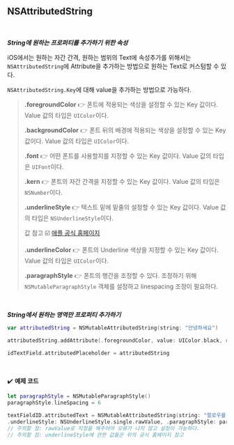## NSAttributedString

<br>

***String에 원하는 프로퍼티를 추가하기 위한 속성***

 iOS에서는 원하는 자간 간격, 원하는 범위의 Text에 속성추가를 위해서는 `NSAttributedString`에 Attribute을 추가하는 방법으로 원하는 Text로 커스텀할 수 있다.

 `NSAttributedString.Key`에 대해 value을 추가하는 방법으로 가능하다.

> **.foregroundColor** 👉 폰트에 적용되는 색상을 설정할 수 있는 Key 값이다. Value 값의 타입은 `UIColor`이다.
>
> **.backgroundColor** 👉 폰트 뒤의 배경에 적용되는 색상을 설정할 수 있는 Key 값이다. Value 값의 타입은 `UIColor`이다.
>
> **.font** 👉 어떤 폰트를 사용할지를 지정할 수 있는 Key 값이다. Value 값의 타입은 `UIFont`이다.
>
> **.kern** 👉 폰트의 자간 간격을 지정할 수 있는 Key 값이다. Value 값의 타입은 `NSNumber`이다.
>
> **.underlineStyle** 👉 텍스트 밑에 밑줄의 설정할 수 있는 Key 값이다. Value 값의 타입은 `NSUnderlineStyle`이다. 
>
> 값 참고 ☑️ [애플 공식 홈페이지](https://developer.apple.com/documentation/uikit/nsunderlinestyle)
>
> **.underlineColor** 👉 폰트의 Underline 색상을 지정할 수 있는 Key 값이다. Value 값의 타입은 `UIColor`이다.
>
> **.paragraphStyle** 👉 폰트의 행간을 조정할 수 있다. 조정하기 위해 `NSMutableParagraphStyle` 객체를 설정하고 linespacing 조정이 필요하다.

<br>

***String에서 원하는 영역만 프로퍼티 추가하기***

```swift
var attributedString = NSMutableAttributedString(string: "안녕하세요")

attributedString.addAttribute(.foregroundColor, value: UIColor.black, range: ("안녕하세요" as NSString).range(of: "안녕"))
        
idTextField.attributedPlaceholder = attributedString
```

<br>

✔️ **예제 코드**

```swift
let paragraphStyle = NSMutableParagraphStyle()
paragraphStyle.lineSpacing = 6

textFieldID.attributedText = NSMutableAttributedString(string: "팔로우를 한 후, 멋진 상품을 놓치지말고", attributes: [.font: UIFont(name: "KoPubWorldDotumPM", size: 15)!, .foregroundColor: UIColor.greyishBrown, NSAttributedString.Key.kern: CGFloat(-0.3), 
.underlineStyle: NSUnderlineStyle.single.rawValue, .paragraphStyle: paragraphStyle])
// 주의할 점: rawValue로 지정을 해주어야 오류가 나지 않고 설정이 가능하다.
// 주의할 점: underlineStyle에 관한 값들은 위의 공식 홈페이지 참고                                                                                                    
```

<br>



